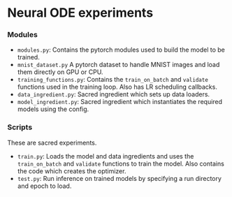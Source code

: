 # Neural ODE experiments

### Modules
* `modules.py`: Contains the pytorch modules used to build the model to be trained.
* `mnist_dataset.py` A pytorch dataset to handle MNIST images and load them directly on GPU or CPU.
* `training_functions.py`: Contains the `train_on_batch` and `validate` functions used in the training loop. Also has LR scheduling callbacks.
* `data_ingredient.py`: Sacred ingredient which sets up data loaders.
* `model_ingredient.py`: Sacred ingredient which instantiates the required models using the config.

### Scripts
These are sacred experiments.
* `train.py`: Loads the model and data ingredients and uses the `train_on_batch` and `validate` functions to train the model. Also contains the code which creates the optimizer.
* `test.py`: Run inference on trained models by specifying a run directory and epoch to load.
